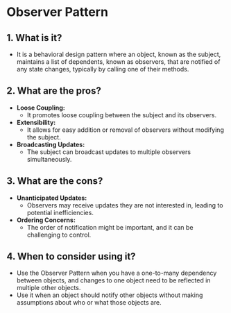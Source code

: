 # Observer Pattern

## 1. What is it?
- It is a behavioral design pattern where an object, known as the subject, maintains a list of dependents, known as observers, that are notified of any state changes, typically by calling one of their methods.

## 2. What are the pros?
- **Loose Coupling:**
    - It promotes loose coupling between the subject and its observers.
- **Extensibility:**
    - It allows for easy addition or removal of observers without modifying the subject.
- **Broadcasting Updates:**
    - The subject can broadcast updates to multiple observers simultaneously.

## 3. What are the cons?
- **Unanticipated Updates:**
    - Observers may receive updates they are not interested in, leading to potential inefficiencies.
- **Ordering Concerns:**
    - The order of notification might be important, and it can be challenging to control.

## 4. When to consider using it?
- Use the Observer Pattern when you have a one-to-many dependency between objects, and changes to one object need to be reflected in multiple other objects.
- Use it when an object should notify other objects without making assumptions about who or what those objects are.

